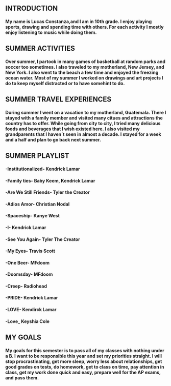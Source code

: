 ## INTRODUCTION
#### My name is Lucas Constanza,and I am in 10th grade. I enjoy playing sports, drawing and spending time with others. For each activity I mostly enjoy listening to music while doing them.

## SUMMER ACTIVITIES
#### Over summer, I partook in many games of basketball at random parks and soccer too sometimes. I also traveled to my motherland, New Jersey, and New York. I also went to the beach a few time and enjoyed the freezing ocean water. Most of my summer I worked on drawings and art projects I do to keep myself distracted or to have somehint to do.

## SUMMER TRAVEL EXPERIENCES
#### During summer I went on a vacation to my motherland, Guatemala. There I stayed with a family member and visited many citues and attractions the country has to offer. While going from city to city, I tried many delicious foods and beverages that I wish existed here. I also visited my grandparents that I haven´t seen in almost a decade. I stayed for a week and a half and plan to go back next summer.

## SUMMER PLAYLIST
#### -Institutionalized- Kendrick Lamar
#### -Family ties- Baby Keem, Kendrick Lamar
#### -Are We Still Friends- Tyler the Creator
#### -Adios Amor- Christian Nodal
#### -Spaceship- Kanye West
#### -I- Kendrick Lamar
#### -See You Again- Tyler The Creator
#### -My Eyes- Travis Scott
#### -One Beer- MFdoom
#### -Doomsday- MFdoom
#### -Creep- Radiohead
#### -PRIDE- Kendrick Lamar
#### -LOVE- Kendirck Lamar
#### -Love_ Keyshia Cole

## MY GOALS
#### My goals for this semester is to pass all of my classes with nothing under a B. I want to be responsible this year and set my priorities straight. I will stop procrastinating, get more sleep, worry less about relationships, get good grades on tests, do homework, get to class on time, pay attention in class, get my work done quick and easy, prepare well for the AP exams, and pass them.
